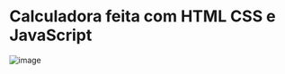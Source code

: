 # Calculadora feita com HTML CSS e JavaScript



![image](https://github.com/user-attachments/assets/ed8cd3eb-7c59-4f72-bb90-3f5aee16b26d)
